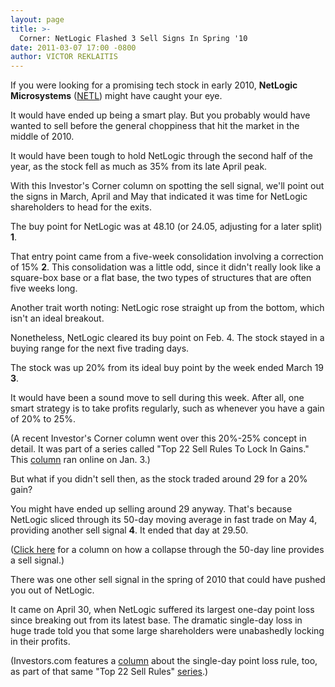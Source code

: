 ```yaml
---
layout: page
title: >-
  Corner: NetLogic Flashed 3 Sell Signs In Spring '10
date: 2011-03-07 17:00 -0800
author: VICTOR REKLAITIS
---
```





If you were looking for a promising tech stock in early 2010, **NetLogic Microsystems** ([NETL](https://research.investors.com/quote.aspx?symbol=NETL)) might have caught your eye.

  

It would have ended up being a smart play. But you probably would have wanted to sell before the general choppiness that hit the market in the middle of 2010.

  

It would have been tough to hold NetLogic through the second half of the year, as the stock fell as much as 35% from its late April peak.

  

With this Investor's Corner column on spotting the sell signal, we'll point out the signs in March, April and May that indicated it was time for NetLogic shareholders to head for the exits.

  

The buy point for NetLogic was at 48.10 (or 24.05, adjusting for a later split) **1**.

  

That entry point came from a five-week consolidation involving a correction of 15% **2**. This consolidation was a little odd, since it didn't really look like a square-box base or a flat base, the two types of structures that are often five weeks long.

  

Another trait worth noting: NetLogic rose straight up from the bottom, which isn't an ideal breakout.

  

Nonetheless, NetLogic cleared its buy point on Feb. 4. The stock stayed in a buying range for the next five trading days.

  

The stock was up 20% from its ideal buy point by the week ended March 19 **3**.

  

It would have been a sound move to sell during this week. After all, one smart strategy is to take profits regularly, such as whenever you have a gain of 20% to 25%.

  

(A recent Investor's Corner column went over this 20%-25% concept in detail. It was part of a series called "Top 22 Sell Rules To Lock In Gains." This [column](/NewsAndAnalysis/Article/558543/201101031816/Take-Profits-Regularly-Mostly-At-20-25.aspx) ran online on Jan. 3.)

  

But what if you didn't sell then, as the stock traded around 29 for a 20% gain?

  

You might have ended up selling around 29 anyway. That's because NetLogic sliced through its 50-day moving average in fast trade on May 4, providing another sell signal **4**. It ended that day at 29.50.

  

([Click here](/NewsAndAnalysis/Article/559343/201101101921/Faltering-50-Day-Support-Raises-An-Alert.aspx) for a column on how a collapse through the 50-day line provides a sell signal.)

  

There was one other sell signal in the spring of 2010 that could have pushed you out of NetLogic.

  

It came on April 30, when NetLogic suffered its largest one-day point loss since breaking out from its latest base. The dramatic single-day loss in huge trade told you that some large shareholders were unabashedly locking in their profits.

  

(Investors.com features a [column](NewsAndAnalysis/Article/558875/201101051840/Beware-Of-Biggest-One-Day-Point-Losses.aspx) about the single-day point loss rule, too, as part of that same "Top 22 Sell Rules" [series](/NewsAndAnalysis/SpecialReport/559132/201101101703/IBD-Special-Series-On-Selling-Wisely.aspx).)




